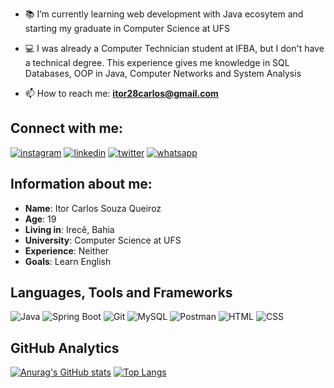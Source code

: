 
- 📚 I’m currently learning web development with Java ecosytem 
and starting my graduate in Computer Science at UFS

- 💻 I was already a Computer Technician student at IFBA, but I don't have a technical degree. This experience gives me knowledge in SQL Databases, OOP in Java, Computer Networks and System Analysis 

- 📫 How to reach me: **itor28carlos@gmail.com**

## Connect with me:

[![instagram](https://img.shields.io/badge/instagram-111111?style=for-the-badge&logo=instagram&logoColor=white)](https://www.instagram.com/itor_carlos/)
[![linkedin](https://img.shields.io/badge/linkedin-111111?style=for-the-badge&logo=linkedin&logoColor=white)](https://www.linkedin.com/in/itor-carlos-souza-queiroz-255b4616a)
[![twitter](https://img.shields.io/badge/twitter-111111?style=for-the-badge&logo=twitter&logoColor=white)](https://twitter.com/itor_carlos)
[![whatsapp](https://img.shields.io/badge/whatsapp-111111?style=for-the-badge&logo=whatsapp&logoColor=white)](https://api.whatsapp.com/send?phone=5574988529360)


## Information about me:

* **Name**: Itor Carlos Souza Queiroz
* **Age**: 19
* **Living in**: Irecê, Bahia
* **University**: Computer Science at UFS
* **Experience**: Neither
* **Goals**: Learn English

## Languages, Tools and Frameworks

![Java](https://img.shields.io/badge/Java-111?style=for-the-badge&logo=java&logoColor=white)
![Spring Boot](https://img.shields.io/badge/springboot-111?style=for-the-badge&logo=springboot&logoColor=white)
![Git](https://img.shields.io/badge/git-111?style=for-the-badge&logo=git&logoColor=white)
![MySQL](https://img.shields.io/badge/mysql-111?style=for-the-badge&logo=mysql&logoColor=white)
![Postman](https://img.shields.io/badge/postman-111?style=for-the-badge&logo=postman&logoColor=white)
![HTML](https://img.shields.io/badge/postman-111?style=for-the-badge&logo=html5&logoColor=white)
![CSS](https://img.shields.io/badge/postman-111?style=for-the-badge&logo=css3&logoColor=white)

## GitHub Analytics

[![Anurag's GitHub stats](https://github-readme-stats.vercel.app/api?username=Itor-Carlos&show_icons=true&theme=midnight-purple&locale=en&layout=compact)](https://github.com/anuraghazra/github-readme-stats)
[![Top Langs](https://github-readme-stats.vercel.app/api/top-langs/?username=Itor-Carlos&show_icons=true&theme=midnight-purple&locale=en&layout=compact)](https://github.com/anuraghazra/github-readme-stats)
